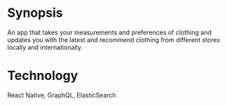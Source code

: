 # Synopsis

An app that takes your measurements and preferences of clothing and updates you with the latest and recommend clothing from different stores locally and internationally.

# Technology

React Native,
GraphQL,
ElasticSearch
